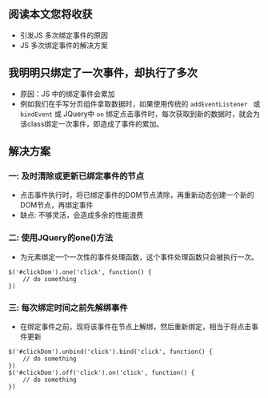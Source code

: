 ## 阅读本文您将收获
* 引发JS 多次绑定事件的原因
* JS 多次绑定事件的解决方案

## 我明明只绑定了一次事件，却执行了多次
* 原因：JS 中的绑定事件会累加
* 例如我们在手写分页组件拿取数据时，如果使用传统的 `addEventListener ` 或 `bindEvent` 或 JQuery中 `on` 绑定点击事件时，每次获取到新的数据时，就会为该class绑定一次事件，即造成了事件的累加。

## 解决方案
### 一: 及时清除或更新已绑定事件的节点
* 点击事件执行时，将已绑定事件的DOM节点清除，再重新动态创建一个新的DOM节点，再绑定事件
* 缺点: 不够灵活，会造成多余的性能浪费

### 二: 使用JQuery的one()方法
* 为元素绑定一个一次性的事件处理函数，这个事件处理函数只会被执行一次。

```
$('#clickDom').one('click', function() {
	// do something
})
```

### 三: 每次绑定时间之前先解绑事件
* 在绑定事件之前，现将该事件在节点上解绑，然后重新绑定，相当于将点击事件更新

```
$('#clickDom').unbind('click').bind('click', function() {
	// do something
})
$('#clickDom').off('click').on('click', function() {
	// do something
})
```